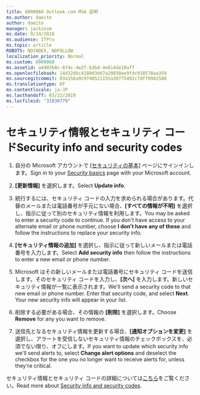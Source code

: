 ```yaml
---
title: 8000060 Outlook.com MSA 証明
ms.author: daeite
author: daeite
manager: jackiesm
ms.date: 9/14/2018
ms.audience: ITPro
ms.topic: article
ROBOTS: NOINDEX, NOFOLLOW
localization_priority: Normal
ms.custom: 8000060
ms.assetid: a4403b0c-6f4c-4e2f-b3bd-4e814de10aff
ms.openlocfilehash: 14d32dbc4180d3dd7a20830ae9fdc918570aa359
ms.sourcegitcommit: 03a156a9c9740521155a30775492c7dff0982588
ms.translationtype: HT
ms.contentlocale: ja-JP
ms.lasthandoff: 03/22/2019
ms.locfileid: "31030779"
---
```

# <a name="security-info-and-security-codes"></a><span data-ttu-id="d2119-102">セキュリティ情報とセキュリティ コード</span><span class="sxs-lookup"><span data-stu-id="d2119-102">Security info and security codes</span></span>

1. <span data-ttu-id="d2119-103">自分の Microsoft アカウントで [[セキュリティの基本]](https://account.microsoft.com/security) ページにサインインします。</span><span class="sxs-lookup"><span data-stu-id="d2119-103">Sign in to your [Security basics](https://account.microsoft.com/security) page with your Microsoft account.</span></span> 
    
2. <span data-ttu-id="d2119-104">**[更新情報]** を選択します。</span><span class="sxs-lookup"><span data-stu-id="d2119-104">Select **Update info**.</span></span> 
    
3. <span data-ttu-id="d2119-p101">続行するには、セキュリティ コードの入力を求められる場合があります。代替のメールまたは電話番号が手元にない場合、**[すべての情報が不明]** を選択し、指示に従って別のセキュリティ情報を利用します。</span><span class="sxs-lookup"><span data-stu-id="d2119-p101">You may be asked to enter a security code to continue. If you don't have access to your alternate email or phone number, choose **I don't have any of these** and follow the instructions to replace your security info.</span></span> 
    
4. <span data-ttu-id="d2119-107">**[セキュリティ情報の追加]** を選択し、指示に従って新しいメールまたは電話番号を入力します。</span><span class="sxs-lookup"><span data-stu-id="d2119-107">Select **Add security info** then follow the instructions to enter a new email or phone number.</span></span> 
    
5. <span data-ttu-id="d2119-p102">Microsoft はその新しいメールまたは電話番号にセキュリティ コードを送信します。そのセキュリティ コードを入力し、**[次へ]** を入力します。新しいセキュリティ情報が一覧に表示されます。</span><span class="sxs-lookup"><span data-stu-id="d2119-p102">We'll send a security code to that new email or phone number. Enter that security code, and select **Next**. Your new security info will appear in your list.</span></span> 
    
6. <span data-ttu-id="d2119-111">削除する必要がある場合、その情報の **[削除]** を選択します。</span><span class="sxs-lookup"><span data-stu-id="d2119-111">Choose **Remove** for any you want to remove.</span></span> 
    
7. <span data-ttu-id="d2119-112">送信先となるセキュリティ情報を更新する場合、**[通知オプションを変更]** を選択し、アラートを受信しないセキュリティ情報のチェックボックスを、必須でない限り、オフにします。</span><span class="sxs-lookup"><span data-stu-id="d2119-112">If you want to update which security info we'll send alerts to, select **Change alert options** and deselect the checkbox for the one you no longer want to receive alerts for, unless they're critical.</span></span> 
    
<span data-ttu-id="d2119-113">セキュリティ情報とセキュリティ コードの詳細については[こちら](https://support.microsoft.com/help/12428/)をご覧ください。</span><span class="sxs-lookup"><span data-stu-id="d2119-113">Read more about [Security info and security codes](https://support.microsoft.com/help/12428/).</span></span>
  

